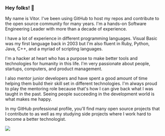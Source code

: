### Hey folks! 👋

My name is Vitor. I've been using GitHub to host my repos and contribute to the open source community for many years. I'm a hands-on Software Engineering Leader with more than a decade of experience.

I have a lot of experience in different programming languages. Visual Basic was my first language back in 2003 but I'm also fluent in Ruby, Python, Java, C++, and a myriad of scripting languages.

I'm a hacker at heart who has a purpose to make better tools and technologies for humanity in this life. I'm very passionate about people, startups, computers, and product management.

I also mentor junior developers and have spent a good amount of time helping them build their skill set in different technologies. I'm always proud to play the mentoring role because that's how I can give back what I was taught in the past. Seeing people succeeding in the development world is what makes me happy.

In my GitHub professional profile, you'll find many open source projects that I contribute to as well as my studying side projects where I work hard to become a better technologist.

<a href="https://github.com/vbrazo/github-profile-views-counter">
  <img src="https://komarev.com/ghpvc/?username=vbrazo">
</a>
